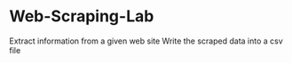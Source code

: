 # Web-Scraping-Lab
Extract information from a given web site Write the scraped data into a csv file
